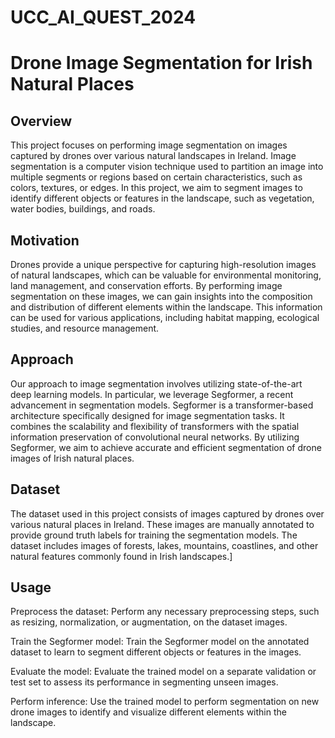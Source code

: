 # UCC_AI_QUEST_2024
# Drone Image Segmentation for Irish Natural Places
## Overview
This project focuses on performing image segmentation on images captured by drones over various natural landscapes in Ireland. Image segmentation is a computer vision technique used to partition an image into multiple segments or regions based on certain characteristics, such as colors, textures, or edges. In this project, we aim to segment images to identify different objects or features in the landscape, such as vegetation, water bodies, buildings, and roads.

## Motivation
Drones provide a unique perspective for capturing high-resolution images of natural landscapes, which can be valuable for environmental monitoring, land management, and conservation efforts. By performing image segmentation on these images, we can gain insights into the composition and distribution of different elements within the landscape. This information can be used for various applications, including habitat mapping, ecological studies, and resource management.

## Approach
Our approach to image segmentation involves utilizing state-of-the-art deep learning models. In particular, we leverage Segformer, a recent advancement in segmentation models. Segformer is a transformer-based architecture specifically designed for image segmentation tasks. It combines the scalability and flexibility of transformers with the spatial information preservation of convolutional neural networks. By utilizing Segformer, we aim to achieve accurate and efficient segmentation of drone images of Irish natural places.

## Dataset
The dataset used in this project consists of images captured by drones over various natural places in Ireland. These images are manually annotated to provide ground truth labels for training the segmentation models. The dataset includes images of forests, lakes, mountains, coastlines, and other natural features commonly found in Irish landscapes.]

## Usage
Preprocess the dataset: Perform any necessary preprocessing steps, such as resizing, normalization, or augmentation, on the dataset images.

Train the Segformer model: Train the Segformer model on the annotated dataset to learn to segment different objects or features in the images.

Evaluate the model: Evaluate the trained model on a separate validation or test set to assess its performance in segmenting unseen images.

Perform inference: Use the trained model to perform segmentation on new drone images to identify and visualize different elements within the landscape.

